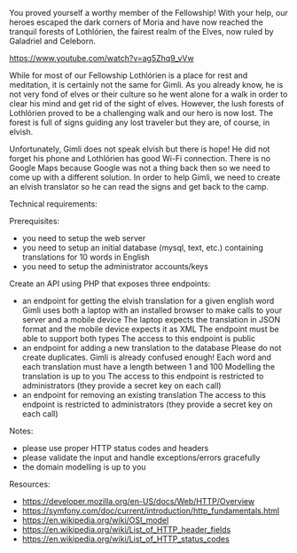 You proved yourself a worthy member of the Fellowship!
With your help, our heroes escaped the dark corners of Moria and have now reached the tranquil forests of Lothlórien,
the fairest realm of the Elves, now ruled by Galadriel and Celeborn.

https://www.youtube.com/watch?v=ag5Zhq9_vVw

While for most of our Fellowship Lothlórien is a place for rest and meditation, it is certainly not the same for Gimli.
As you already know, he is not very fond of elves or their culture so he went alone for a walk in order to clear his
mind and get rid of the sight of elves. However, the lush forests of Lothlórien proved to be a challenging walk and
our hero is now lost. The forest is full of signs guiding any lost traveler but they are, of course, in elvish.

Unfortunately, Gimli does not speak elvish but there is hope! He did not forget his phone and Lothlórien has good
Wi-Fi connection. There is no Google Maps because Google was not a thing back then so we need to come up with a
different solution. In order to help Gimli, we need to create an elvish translator so he can read the signs and get
back to the camp.

Technical requirements:

Prerequisites:
- you need to setup the web server
- you need to setup an initial database (mysql, text, etc.) containing translations for 10 words in English
- you need to setup the administrator accounts/keys

Create an API using PHP that exposes three endpoints:
- an endpoint for getting the elvish translation for a given english word
  Gimli uses both a laptop with an installed browser to make calls to your server and a mobile device
  The laptop expects the translation in JSON format and the mobile device expects it as XML
  The endpoint must be able to support both types
  The access to this endpoint is public
- an endpoint for adding a new translation to the database
  Please do not create duplicates. Gimli is already confused enough!
  Each word and each translation must have a length between 1 and 100
  Modelling the translation is up to you
  The access to this endpoint is restricted to administrators (they provide a secret key on each call)
- an endpoint for removing an existing translation
  The access to this endpoint is restricted to administrators (they provide a secret key on each call)

Notes:
- please use proper HTTP status codes and headers
- please validate the input and handle exceptions/errors gracefully
- the domain modelling is up to you

Resources:
- https://developer.mozilla.org/en-US/docs/Web/HTTP/Overview
- https://symfony.com/doc/current/introduction/http_fundamentals.html
- https://en.wikipedia.org/wiki/OSI_model
- https://en.wikipedia.org/wiki/List_of_HTTP_header_fields
- https://en.wikipedia.org/wiki/List_of_HTTP_status_codes
